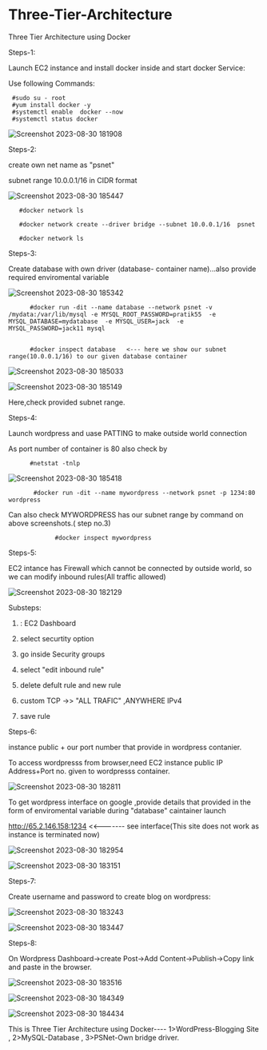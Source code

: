 # Three-Tier-Architecture
Three Tier Architecture using Docker

 Steps-1:
 
 Launch EC2 instance and install docker inside and start docker Service:
   
Use following Commands:


     #sudo su - root
     #yum install docker -y  
     #systemctl enable  docker --now 
     #systemctl status docker
      

   ![Screenshot 2023-08-30 181908](https://github.com/Pratikshinde55/Three-Tier-Architecture/assets/145910708/1bd38c3c-06dc-436f-9780-00f32455229c)


Steps-2: 

create own net name as "psnet"

 subnet range 10.0.0.1/16 in CIDR format
        
        
  ![Screenshot 2023-08-30 185447](https://github.com/Pratikshinde55/Three-Tier-Architecture/assets/145910708/e265d278-0646-488d-ae0d-de9c46bcf87c)


      
       #docker network ls
        
       #docker network create --driver bridge --subnet 10.0.0.1/16  psnet
        
       #docker network ls


Steps-3:

Create database with own driver (database- container name)...also provide required enviromental variable


 ![Screenshot 2023-08-30 185342](https://github.com/Pratikshinde55/Three-Tier-Architecture/assets/145910708/98939e39-6331-4145-9fee-be84232e668e)



          #docker run -dit --name database --network psnet -v /mydata:/var/lib/mysql -e MYSQL_ROOT_PASSWORD=pratik55  -e MYSQL_DATABASE=mydatabase  -e MYSQL_USER=jack  -e MYSQL_PASSWORD=jack11 mysql


          #docker inspect database   <--- here we show our subnet range(10.0.0.1/16) to our given database container
                 

![Screenshot 2023-08-30 185033](https://github.com/Pratikshinde55/Three-Tier-Architecture/assets/145910708/a6c68e2e-cfea-4aa7-8f79-5d41ba5caa22)

![Screenshot 2023-08-30 185149](https://github.com/Pratikshinde55/Three-Tier-Architecture/assets/145910708/3f1270fe-8fb0-47e1-85d7-66445d06fec4)


Here,check provided subnet range.


Steps-4:

Launch wordpress and uase PATTING to make outside world connection 


 As port number of container is 80 also check by
         
         
          #netstat -tnlp
          
 
  ![Screenshot 2023-08-30 185418](https://github.com/Pratikshinde55/Three-Tier-Architecture/assets/145910708/b82e4635-d464-44b2-9729-0fc29d532f45)



           #docker run -dit --name mywordpress --network psnet -p 1234:80 wordpress

Can also check MYWORDPRESS has our subnet range by command on above screenshots.( step no.3)


                 #docker inspect mywordpress


Steps-5:

EC2 intance has Firewall which cannot be connected by outside world, so we can modify inbound rules(All traffic allowed)


![Screenshot 2023-08-30 182129](https://github.com/Pratikshinde55/Three-Tier-Architecture/assets/145910708/4c596a4b-39f4-49fa-911f-5dc0a4cc01a1)


Substeps:

1. : EC2 Dashboard 
     
2. select securtity option 
     
3. go inside Security groups
   
 4. select "edit inbound rule"

 5. delete defult rule and new rule
    
 6. custom TCP ->> "ALL TRAFIC" ,ANYWHERE IPv4
    
 7. save rule


Steps-6:

instance public + our port number that provide in wordpress contanier.


To access wordpresss from browser,need EC2 instance public IP Address+Port no. given to wordpresss container.


![Screenshot 2023-08-30 182811](https://github.com/Pratikshinde55/Three-Tier-Architecture/assets/145910708/90f63389-dbfc-40aa-84bb-82d28772da1b)


To get wordpress interface on google ,provide details that provided in the form of enviromental variable during "database" caintainer launch


http://65.2.146.158:1234 <<------- see interface(This site does not work as instance is terminated now)


![Screenshot 2023-08-30 182954](https://github.com/Pratikshinde55/Three-Tier-Architecture/assets/145910708/6ffc643c-d1bb-47fb-a6e4-4e376b263aa9)


![Screenshot 2023-08-30 183151](https://github.com/Pratikshinde55/Three-Tier-Architecture/assets/145910708/b8c3d0e1-9a34-4a66-970e-236fe770f9b4)



Steps-7:

Create username and password to create blog on wordpress:

![Screenshot 2023-08-30 183243](https://github.com/Pratikshinde55/Three-Tier-Architecture/assets/145910708/af521986-471a-4b56-a6f7-079cc889c2cf)


![Screenshot 2023-08-30 183447](https://github.com/Pratikshinde55/Three-Tier-Architecture/assets/145910708/e159eb84-9f1e-4158-8c41-75376ec2cda0)



Steps-8:

On Wordpress Dashboard->create Post->Add Content->Publish->Copy link and paste in the browser.


![Screenshot 2023-08-30 183516](https://github.com/Pratikshinde55/Three-Tier-Architecture/assets/145910708/552edbcb-1dd5-4467-b99d-328a5bac4c53)

![Screenshot 2023-08-30 184349](https://github.com/Pratikshinde55/Three-Tier-Architecture/assets/145910708/9cf35c01-a9fb-40a5-9931-187d04b24787)


![Screenshot 2023-08-30 184434](https://github.com/Pratikshinde55/Three-Tier-Architecture/assets/145910708/c76e18ff-f6ea-4eba-b4dd-e18ce00331d7)



This is Three Tier Architecture using Docker----
1>WordPress-Blogging Site  ,
2>MySQL-Database ,
3>PSNet-Own bridge driver.

